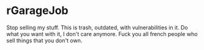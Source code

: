# rGarageJob

Stop selling my stuff. This is trash, outdated, with vulnerabilities in it. Do what you want with it, I don't care anymore. Fuck you all french people who sell things that you don't own.
